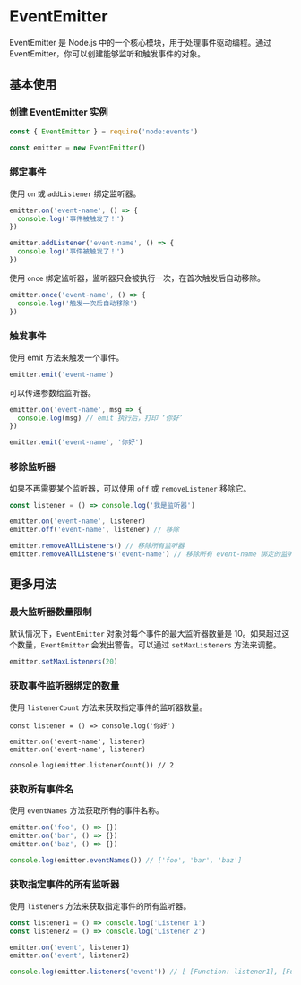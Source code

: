 # EventEmitter

EventEmitter 是 Node.js 中的一个核心模块，用于处理事件驱动编程。通过 EventEmitter，你可以创建能够监听和触发事件的对象。

## 基本使用

### 创建 EventEmitter 实例

```js
const { EventEmitter } = require('node:events')

const emitter = new EventEmitter()
```

### 绑定事件

使用 `on` 或 `addListener` 绑定监听器。

```js
emitter.on('event-name', () => {
  console.log('事件被触发了！')
})

emitter.addListener('event-name', () => {
  console.log('事件被触发了！')
})
```

使用 `once` 绑定监听器，监听器只会被执行一次，在首次触发后自动移除。

```js
emitter.once('event-name', () => {
  console.log('触发一次后自动移除')
})
```

### 触发事件

使用 emit 方法来触发一个事件。

```js
emitter.emit('event-name')
```

可以传递参数给监听器。

```js
emitter.on('event-name', msg => {
  console.log(msg) // emit 执行后，打印 ‘你好’
})

emitter.emit('event-name', '你好')
```

### 移除监听器

如果不再需要某个监听器，可以使用 `off` 或 `removeListener` 移除它。

```js
const listener = () => console.log('我是监听器')

emitter.on('event-name', listener)
emitter.off('event-name', listener) // 移除

emitter.removeAllListeners() // 移除所有监听器
emitter.removeAllListeners('event-name') // 移除所有 event-name 绑定的监听器
```

## 更多用法

### 最大监听器数量限制

默认情况下，`EventEmitter` 对象对每个事件的最大监听器数量是 10。如果超过这个数量，`EventEmitter` 会发出警告。可以通过 `setMaxListeners` 方法来调整。

```js
emitter.setMaxListeners(20)
```

### 获取事件监听器绑定的数量

使用 `listenerCount` 方法来获取指定事件的监听器数量。

```js{6}
const listener = () => console.log('你好')

emitter.on('event-name', listener)
emitter.on('event-name', listener)

console.log(emitter.listenerCount()) // 2
```

### 获取所有事件名

使用 `eventNames` 方法获取所有的事件名称。

```js
emitter.on('foo', () => {})
emitter.on('bar', () => {})
emitter.on('baz', () => {})

console.log(emitter.eventNames()) // ['foo', 'bar', 'baz']
```

### 获取指定事件的所有监听器

使用 `listeners` 方法来获取指定事件的所有监听器。

```js
const listener1 = () => console.log('Listener 1')
const listener2 = () => console.log('Listener 2')

emitter.on('event', listener1)
emitter.on('event', listener2)

console.log(emitter.listeners('event')) // [ [Function: listener1], [Function: listener2] ]
```
